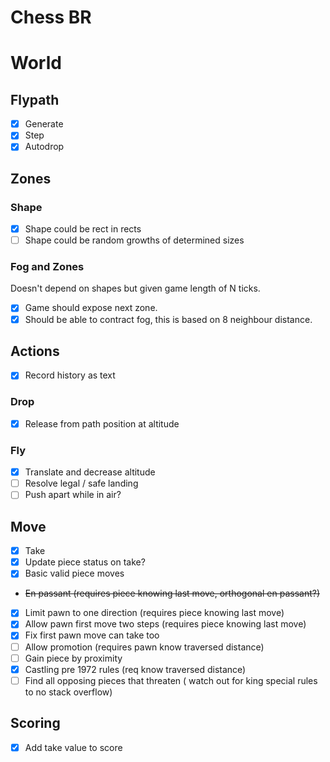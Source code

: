 # Chess BR

# World

## Flypath

- [x] Generate
- [x] Step
- [x] Autodrop

## Zones

### Shape
- [x] Shape could be rect in rects
- [ ] Shape could be random growths of determined sizes

### Fog and Zones
Doesn't depend on shapes but given game length of N ticks.

- [x] Game should expose next zone.
- [x] Should be able to contract fog, this is based on 8 neighbour distance.

## Actions

- [x] Record history as text

### Drop

- [x] Release from path position at altitude

### Fly

- [x] Translate and decrease altitude
- [ ] Resolve legal / safe landing
- [ ] Push apart while in air?

## Move
- [x] Take
- [x] Update piece status on take?
- [x] Basic valid piece moves
- ~~En passant (requires piece knowing last move, orthogonal en passant?)~~
- [x] Limit pawn to one direction (requires piece knowing last move)
- [x] Allow pawn first move two steps (requires piece knowing last move)
- [x] Fix first pawn move can take too
- [ ] Allow promotion (requires pawn know traversed distance)
- [ ] Gain piece by proximity
- [x] Castling pre 1972 rules (req know traversed distance)
- [ ] Find all opposing pieces that threaten ( watch out for king special rules to no stack overflow)

## Scoring

- [x] Add take value to score
